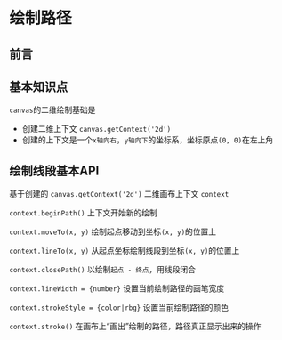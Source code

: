 # 绘制路径

## 前言

## 基本知识点

`canvas`的二维绘制基础是
- 创建二维上下文 `canvas.getContext('2d')`
- 创建的上下文是一个`x轴向右`，`y轴向下`的坐标系，坐标原点`(0, 0)`在左上角

## 绘制线段基本API

基于创建的 `canvas.getContext('2d')` 二维画布上下文 `context`

`context.beginPath()` 上下文开始新的绘制

`context.moveTo(x, y)` 绘制起点移动到坐标`(x, y)`的位置上

`context.lineTo(x, y)` 从起点坐标绘制线段到坐标`(x, y)`的位置上

`context.closePath()` 以绘制`起点 - 终点`，用线段闭合

`context.lineWidth = {number}` 设置当前绘制路径的画笔宽度

`context.strokeStyle = {color|rbg}` 设置当前绘制路径的颜色

`context.stroke()` 在画布上“画出”绘制的路径，路径真正显示出来的操作



